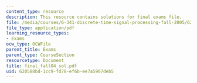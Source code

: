 ```yaml
---
content_type: resource
description: This resource contains solutions for final exams file.
file: /media/courses/6-341-discrete-time-signal-processing-fall-2005/620588bd1cc9fd78ef6bee7a5907deb5_final_fall04_sol.pdf
file_type: application/pdf
learning_resource_types:
- Exams
ocw_type: OCWFile
parent_title: Exams
parent_type: CourseSection
resourcetype: Document
title: final_fall04_sol.pdf
uid: 620588bd-1cc9-fd78-ef6b-ee7a5907deb5
---
```

